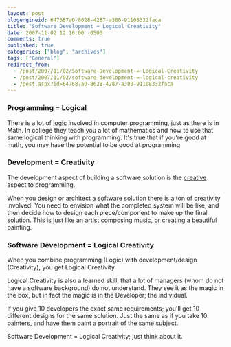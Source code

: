 ```yaml
---
layout: post
blogengineid: 647687a0-8628-4287-a380-91108332faca
title: "Software Development = Logical Creativity"
date: 2007-11-02 12:16:00 -0500
comments: true
published: true
categories: ["blog", "archives"]
tags: ["General"]
redirect_from: 
  - /post/2007/11/02/Software-Development-=-Logical-Creativity
  - /post/2007/11/02/software-development-=-logical-creativity
  - /post.aspx?id=647687a0-8628-4287-a380-91108332faca
---
```

<!-- more -->
<H3>Programming = Logical</H3>

There is a lot of <A href="http://en.wikipedia.org/wiki/Logic">logic</A> involved in computer programming, just as there is in Math. In college they teach you a lot of mathematics and how to use that same logical thinking with programming. It's true that if you're good at math, you may have the potential to be good at programming.
<H3>Development = Creativity</H3>

The development aspect of building a software solution is the <A href="http://en.wikipedia.org/wiki/Creativity">creative</A> aspect to programming.

When you design or architect a software solution there is a ton of creativity involved. You need to envision what the completed system will be like, and then decide how to design each piece/component to make up the final solution. This is just like an artist composing music, or creating a beautiful painting.
<H3>Software Development = Logical Creativity</H3>

When you combine programming (Logic) with development/design (Creativity), you get Logical Creativity.

Logical Creativity is also a learned skill, that a lot of managers (whom do not have a software background) do not understand. They see it as the magic in the box, but in fact the magic is in the Developer; the individual.

If you give 10 developers the exact same requirements; you'll get 10 different designs for the same solution. Just the same as if you take 10 painters, and have them paint a portrait of the same subject.

Software Development = Logical Creativity; just think about it.

 
